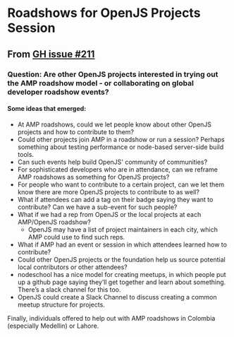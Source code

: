 # Roadshows for OpenJS Projects Session

## From [GH issue #211](https://github.com/openjs-foundation/summit/issues/211)

### Question: Are other OpenJS projects interested in trying out the AMP roadshow model - or collaborating on global developer roadshow events?

#### Some ideas that emerged:
* At AMP roadshows, could we let people know about other OpenJS projects and how to contribute to them? 
* Could other projects join AMP in a roadshow or run a session? Perhaps something about testing performance or node-based server-side build tools.
* Can such events help build OpenJS' community of communities?
* For sophisticated developers who are in attendance, can we reframe AMP roadshows as something for OpenJS projects?
* For people who want to contribute to a certain project, can we let them know there are more OpenJS projects to contribute to as well?
* What if attendees can add a tag on their badge saying they want to contribute? Can we have a sub-event for such people?
* What if we had a rep from OpenJS or the local projects at each AMP/OpenJS roadshow?
  * OpenJS may have a list of project maintainers in each city, which AMP could use to find such reps.
* What if AMP had an event or session in which attendees learned how to contribute?
* Could other OpenJS projects or the foundation help us source potential local contributors or other attendees?
* nodeschool has a nice model for creating meetups, in which people put up a github page saying they’ll get together and learn about something. There’s a slack channel for this too.
* OpenJS could create a Slack Channel to discuss creating a common meetup structure for projects.

Finally, individuals offered to help out with AMP roadshows in Colombia (especially Medellin) or Lahore.
